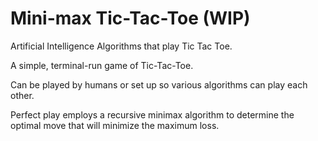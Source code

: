 # Mini-max Tic-Tac-Toe (WIP)
Artificial Intelligence Algorithms that play Tic Tac Toe.

A simple, terminal-run game of Tic-Tac-Toe.

Can be played by humans or set up so various algorithms can play each other.

Perfect play employs a recursive minimax algorithm to determine the optimal move that will minimize the maximum loss.
